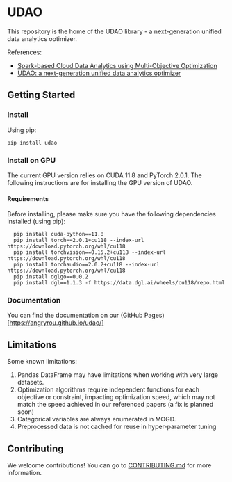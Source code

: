 # UDAO
This repository is the home of the UDAO library - a next-generation unified data analytics optimizer.

References:
- [Spark-based Cloud Data Analytics using Multi-Objective Optimization](https://ieeexplore.ieee.org/document/9458826/)
- [UDAO: a next-generation unified data analytics optimizer](https://dl.acm.org/doi/10.14778/3352063.3352103)

## Getting Started

### Install

Using pip:

```
pip install udao
```

### Install on GPU

The current GPU version relies on CUDA 11.8 and PyTorch 2.0.1. The following instructions are for installing the GPU version of UDAO.

#### Requirements

Before installing, please make sure you have the following dependencies installed (using pip):

```
  pip install cuda-python==11.8
  pip install torch==2.0.1+cu118 --index-url https://download.pytorch.org/whl/cu118
  pip install torchvision==0.15.2+cu118 --index-url https://download.pytorch.org/whl/cu118
  pip install torchaudio==2.0.2+cu118 --index-url https://download.pytorch.org/whl/cu118
  pip install dglgo==0.0.2
  pip install dgl==1.1.3 -f https://data.dgl.ai/wheels/cu118/repo.html
```

### Documentation
You can find the documentation on our (GitHub Pages)[https://angryrou.github.io/udao/]

## Limitations

Some known limitations:
1. Pandas DataFrame may have limitations when working with very large datasets.
2. Optimization algorithms require independent functions for each objective or constraint, impacting optimization speed, which may not match the speed achieved in our referenced papers (a fix is planned soon)
3. Categorical variables are always enumerated in MOGD.
4. Preprocessed data is not cached for reuse in hyper-parameter tuning

## Contributing

We welcome contributions!
You can go to [CONTRIBUTING.md](CONTRIBUTING.md) for more information.
